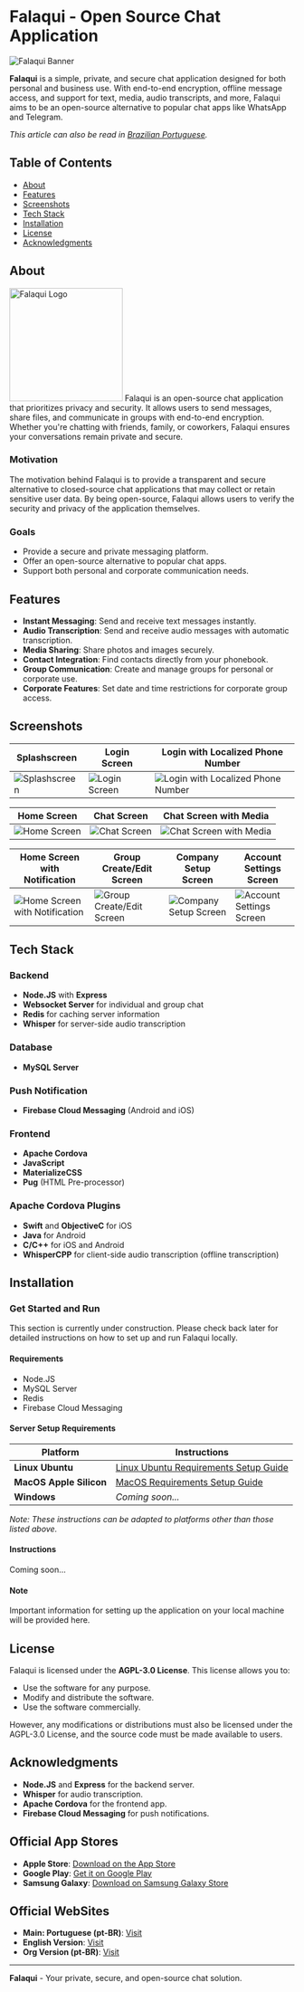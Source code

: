 # Falaqui - Open Source Chat Application

<img src="docs/img/falaqui-open-banner.png" alt="Falaqui Banner" />

**Falaqui** is a simple, private, and secure chat application designed for both personal and business use. With end-to-end encryption, offline message access, and support for text, media, audio transcripts, and more, Falaqui aims to be an open-source alternative to popular chat apps like WhatsApp and Telegram.

*This article can also be read in [Brazilian Portuguese](README-pt-BR.md).*

## Table of Contents
- [About](#about)
- [Features](#features)
- [Screenshots](#screenshots)
- [Tech Stack](#tech-stack)
- [Installation](#installation)
- [License](#license)
- [Acknowledgments](#acknowledgments)

## About

<img src="docs/img/falaqui-open-icon.png" alt="Falaqui Logo" width="200" />
Falaqui is an open-source chat application that prioritizes privacy and security. It allows users to send messages, share files, and communicate in groups with end-to-end encryption. Whether you're chatting with friends, family, or coworkers, Falaqui ensures your conversations remain private and secure.

### Motivation
The motivation behind Falaqui is to provide a transparent and secure alternative to closed-source chat applications that may collect or retain sensitive user data. By being open-source, Falaqui allows users to verify the security and privacy of the application themselves.

### Goals
- Provide a secure and private messaging platform.
- Offer an open-source alternative to popular chat apps.
- Support both personal and corporate communication needs.

## Features

- **Instant Messaging**: Send and receive text messages instantly.
- **Audio Transcription**: Send and receive audio messages with automatic transcription.
- **Media Sharing**: Share photos and images securely.
- **Contact Integration**: Find contacts directly from your phonebook.
- **Group Communication**: Create and manage groups for personal or corporate use.
- **Corporate Features**: Set date and time restrictions for corporate group access.

## Screenshots

| Splashscreen | Login Screen | Login with Localized Phone Number |
|--------------|--------------|-----------------------------------|
| ![Splashscreen](docs/img/falaqui-open-splash.png "Splashscreen") | ![Login Screen](docs/img/falaqui-open-login.png "Login Screen") | ![Login with Localized Phone Number](docs/img/falaqui-open-login-w-local-phone.png "Login with Localized Phone Number") |

| Home Screen | Chat Screen | Chat Screen with Media |
|-------------|-------------|------------------------|
| ![Home Screen](docs/img/falaqui-open-home.png "Home Screen") | ![Chat Screen](docs/img/falaqui-open-chat.png "Chat Screen") | ![Chat Screen with Media](docs/img/falaqui-open-chat-w-media.png "Chat Screen with Media") |

| Home Screen with Notification | Group Create/Edit Screen | Company Setup Screen | Account Settings Screen |
|-------------------------------|--------------------------|----------------------|-------------------------|
| ![Home Screen with Notification](docs/img/falaqui-open-home-w-notification.png "Home Screen with Notification") | ![Group Create/Edit Screen](docs/img/falaqui-open-group-create-edit.png "Group Create/Edit Screen") | ![Company Setup Screen](docs/img/falaqui-open-company.png "Company Setup Screen") | ![Account Settings Screen](docs/img/falaqui-open-account.png "Account Settings Screen") |

## Tech Stack

### Backend
- **Node.JS** with **Express**
- **Websocket Server** for individual and group chat
- **Redis** for caching server information
- **Whisper** for server-side audio transcription

### Database
- **MySQL Server**

### Push Notification
- **Firebase Cloud Messaging** (Android and iOS)

### Frontend
- **Apache Cordova**
- **JavaScript**
- **MaterializeCSS**
- **Pug** (HTML Pre-processor)

### Apache Cordova Plugins
- **Swift** and **ObjectiveC** for iOS
- **Java** for Android
- **C/C++** for iOS and Android
- **WhisperCPP** for client-side audio transcription (offline transcription)

## Installation

### Get Started and Run

This section is currently under construction. Please check back later for detailed instructions on how to set up and run Falaqui locally.

#### Requirements
- Node.JS
- MySQL Server
- Redis
- Firebase Cloud Messaging

#### Server Setup Requirements

| Platform             | Instructions                                   |
|----------------------|-----------------------------------------------|
| **Linux Ubuntu**     | [Linux Ubuntu Requirements Setup Guide](docs/platforms/linux-ubuntu/requirements/README.md) |
| **MacOS Apple Silicon** | [MacOS Requirements Setup Guide](docs/platforms/mac/requirements/README.md) |
| **Windows**          | *Coming soon...*                             |

*Note: These instructions can be adapted to platforms other than those listed above.*

#### Instructions
Coming soon...

#### Note
Important information for setting up the application on your local machine will be provided here.

## License

Falaqui is licensed under the **AGPL-3.0 License**. This license allows you to:
- Use the software for any purpose.
- Modify and distribute the software.
- Use the software commercially.

However, any modifications or distributions must also be licensed under the AGPL-3.0 License, and the source code must be made available to users.

## Acknowledgments

- **Node.JS** and **Express** for the backend server.
- **Whisper** for audio transcription.
- **Apache Cordova** for the frontend app.
- **Firebase Cloud Messaging** for push notifications.

## Official App Stores

- **Apple Store**: [Download on the App Store](https://apps.apple.com/us/app/falaqui/id6503642039)
- **Google Play**: [Get it on Google Play](https://play.google.com/store/apps/details?id=com.br.falaqui)
- **Samsung Galaxy**: [Download on Samsung Galaxy Store](https://galaxystore.samsung.com/detail/com.br.falaqui)

## Official WebSites

- **Main: Portuguese (pt-BR)**: [Visit](https://FalaQui.com.br)
- **English Version**: [Visit](https://FalaQui.com)
- **Org Version (pt-BR)**: [Visit](https://FalaQui.org)

---

**Falaqui** - Your private, secure, and open-source chat solution.

